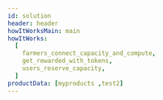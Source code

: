 ```yaml
---
id: solution
header: header
howItWorksMain: main
howItWorks:
  [
    farmers_connect_capacity_and_compute,
    get_rewarded_with_tokens,
    users_reserve_capacity,
  ]
productData: [myproducts ,test2]
---
```

